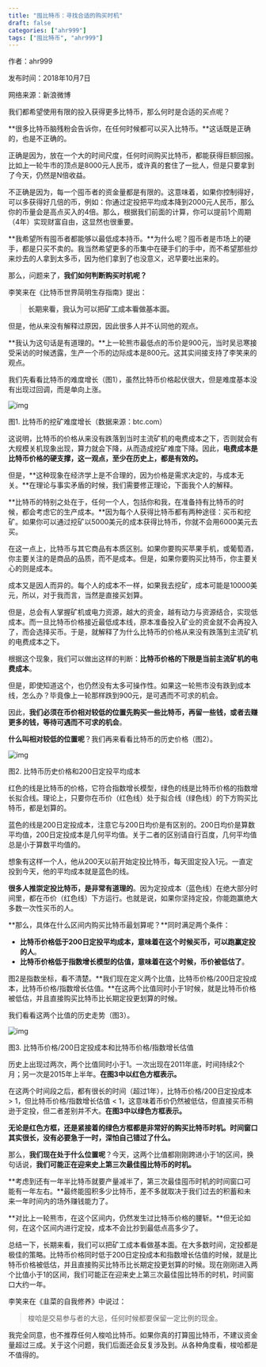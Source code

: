 ```yaml
---
title: "囤比特币：寻找合适的购买时机"
draft: false
categories: ["ahr999"]
tags: ["囤比特币", "ahr999"]
---
```


作者：ahr999

发布时间：2018年10月7日

网络来源：新浪微博

我们都希望使用有限的投入获得更多比特币，那么何时是合适的买点呢？

**很多比特币脑残粉会告诉你，在任何时候都可以买入比特币。**这话既是正确的，也是不正确的。

正确是因为，放在一个大的时间尺度，任何时间购买比特币，都能获得巨额回报。比如上一轮牛市的顶点是8000元人民币，或许真的套住了一批人，但是只要拿到了今天，仍然是N倍收益。

不正确是因为，每一个囤币者的资金量都是有限的。这意味着，如果你控制得好，可以多获得好几倍的币，例如：你通过定投把平均成本降到2000元人民币，那么你的币量会是高点买入的4倍。那么，根据我们前面的计算，你可以提前1个周期（4年）实现财富自由，这显然也很重要。

**我希望所有囤币者都能够以最低成本持币。**为什么呢？囤币者是市场上的硬手，都是只买不卖的。我当然希望更多的币集中在硬手们的手中，而不希望那些炒来炒去的人拿到太多币，因为他们拿到了也没意义，迟早要吐出来的。

那么，问题来了，**我们如何判断购买时机呢？**

李笑来在《比特币世界简明生存指南》提出：

> **长期来看，我认为可以把矿工成本看做基本面。**

但是，他从来没有解释过原因，因此很多人并不认同他的观点。

**我认为这句话是有道理的。**上一轮熊市最低点的币价是900元，当时吴忌寒接受采访的时候透露，生产一个币的边际成本是800元。这其实间接支持了李笑来的观点。

我们先看看比特币的难度增长（图1），虽然比特币价格起伏很大，但是难度基本没有出现过回调，而是单向上涨。

![img](https://suncle-public.oss-cn-shenzhen.aliyuncs.com/uPic/35AE18E0-D530-4A45-9EAB-8BC79D00A325-1635945997321.jpeg)

图1. 比特币的挖矿难度增长（数据来源：btc.com）

这说明，比特币的价格从来没有跌落到当时主流矿机的电费成本之下，否则就会有大规模关机现象出现，算力就会下降，从而造成挖矿难度下降。因此，**电费成本是比特币价格的硬支撑，这一观点，至少在历史上，都是有效的。**

但是，**这种现象在经济学上是不合理的，因为价格是需求决定的，与成本无关。**在理论与事实矛盾的时候，我们需要修正理论，下面我个人的解释。

**比特币的特别之处在于，任何一个人，包括你和我，在准备持有比特币的时候，都会考虑它的生产成本。**因为每个人获得比特币都有两种途径：买币和挖矿。如果你可以通过挖矿以5000美元的成本获得比特币，你就不会用6000美元去买。

在这一点上，比特币与其它商品有本质区别。如果你要购买苹果手机，或葡萄酒，你主要关注的是商品的品质，而不是成本。但是，如果你要购买比特币，你主要关心的则是成本。

成本又是因人而异的。每个人的成本不一样，如果我去挖矿，成本可能是10000美元，所以，对于我而言，当然是直接买划算。

但是，总会有人掌握矿机或电力资源，越大的资金，越有动力与资源结合，实现低成本。而一旦比特币价格接近最低成本线，原本准备投入矿业的资金就不会再投入了，而会选择买币。于是，就解释了为什么比特币的价格从来没有跌落到主流矿机的电费成本之下。

根据这个现象，我们可以做出这样的判断：**比特币价格的下限是当前主流矿机的电费成本**。

但是，即使知道这个，也仍然没有太多可操作性。如果这一轮熊市没有跌到成本线，怎么办？毕竟像上一轮那样跌到900元，是可遇而不可求的机会。

因此，**我们必须在币价相对较低的位置先购买一些比特币，再留一些钱，或者去赚更多的钱，等待可遇而不可求的机会**。

**什么叫相对较低的位置呢**？我们再来看看比特币的历史价格（图2）。

![img](https://suncle-public.oss-cn-shenzhen.aliyuncs.com/uPic/DDC99941-2BC3-4946-99A9-5CBD200C8347-1635946006792.jpeg)

图2. 比特币历史价格和200日定投平均成本

红色的线是比特币的价格，它符合指数增长模型，绿色的线是比特币价格的指数增长拟合线。理论上，只要你在币价（红色线）处于拟合线（绿色线）的下方购买比特币，都是划算的。

蓝色的线是200日定投成本，注意它与200日均价是有区别的。200日均价是算数平均值，200日定投成本是几何平均值。关于二者的区别请自行百度，几何平均值总是小于算数平均值的。

想象有这样一个人，他从200天以前开始定投比特币，每天固定投入1元。一直定投到今天，他的平均成本就是蓝色的线。

**很多人推崇定投比特币，是非常有道理的**。因为定投成本（蓝色线）在绝大部分时间里，都在币价（红色线）下方运行。也就是说，如果你坚持定投，你能跑赢绝大多数一次性买币的人。

**那么，具体在什么区间内购买比特币最划算呢？**同时满足两个条件：

- **比特币价格低于200日定投平均成本，意味着在这个时候买币，可以跑赢定投的人**。
- **比特币价格低于指数增长模型的估值，意味着在这个时候，币价被低估了**。

图2是指数坐标，看不清楚。**我们现在定义两个比值，比特币价格/200日定投成本，比特币价格/指数增长估值。**在这两个比值同时小于1时候，就是比特币价格被低估，并且直接购买比特币比长期定投更划算的时候。

我们看看这两个比值的历史走势（图3）。

![img](https://suncle-public.oss-cn-shenzhen.aliyuncs.com/uPic/F7ED806E-2C8D-4D4B-8CD8-A71527385FC9-1635946011165.jpeg)

图3. 比特币价格/200日定投成本和比特币价格/指数增长估值

历史上出现过两次，两个比值同时小于1。一次出现在2011年底，时间持续2个月；另一次是2015年上半年。**在图3中以红色方框表示。**

在这两个时间段之后，都有很长的时间（超过1年），比特币价格/200日定投成本 > 1，但比特币价格/指数增长估值 < 1，这意味着币价仍然被低估，但直接买币稍逊于定投，但二者差别并不大。**在图3中以绿色方框表示。**

**无论是红色方框，还是紧接着的绿色方框都是非常好的购买比特币时机。时间窗口其实很长，没有必要急于一时，深怕自己错过了什么。**

那么，**我们现在处于什么位置呢**？今天，这两个比值都刚刚跨进小于1的区间，换句话说，**我们可能正在迎来史上第三次最佳囤比特币的时机。**

**考虑到还有一年半比特币就要产量减半了，第三次最佳囤币时机的时间窗口可能有一年左右。**最终能囤积多少比特币，差不多就取决于我们过去的积蓄和未来一年时间内的场外赚钱能力了。

**对比上一轮熊市，在这个区间内，仍然发生过比特币价格的腰斩。**但无论如何，在这个区间内进行定投，成本不会比抄到最低点高多少了。

总结一下，长期来看，我们可以把矿工成本看做基本面。在大多数时间，定投都是极佳的策略。比特币价格同时低于200日定投成本和指数增长估值的时候，就是比特币价格被低估，并且直接购买比特币比长期定投更划算的时候。现在刚刚进入两个比值小于1的区间，我们可能正在迎来史上第三次最佳囤比特币的时机，时间窗口大约一年。

李笑来在《韭菜的自我修养》中说过：

> 梭哈是交易参与者的大忌，任何时候都要保留一定比例的现金。

我完全同意，也不推荐任何人梭哈比特币。如果你真的打算囤比特币，不建议资金量超过三成。关于这个问题，我们后面还会反复涉及到。从各种角度看，梭哈都是不值得的。
